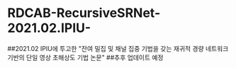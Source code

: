 # RDCAB-RecursiveSRNet-2021.02.IPIU-

##2021.02 IPIU에 투고한 "잔여 밀집 및 채널 집중 기법을 갖는 재귀적 경량 네트워크 기반의 단일 영상 초해상도 기법 논문"
##추후 업데이트 예정
